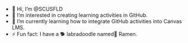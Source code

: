  - 👋 Hi, I’m @SCUSFLD
- 👀 I’m interested in creating learning activities in GitHub.
- 🌱 I’m currently learning how to integrate GitHub activities into Canvas LMS.
- ⚡ Fun fact: I have a 🐕 labradoodle named🍜 Ramen.

<!---
SCUSFLD/SCUSFLD is a ✨ special ✨ repository because its `README.md` (this file) appears on your GitHub profile.
You can click the Preview link to take a look at your changes.
--->
